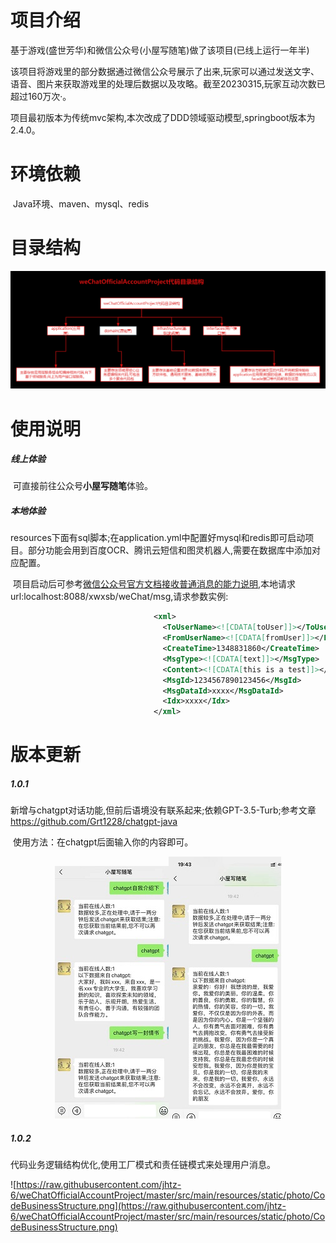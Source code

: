 # 项目介绍

​    基于游戏(盛世芳华)和微信公众号(小屋写随笔)做了该项目(已线上运行一年半)

​    该项目将游戏里的部分数据通过微信公众号展示了出来,玩家可以通过发送文字、语音、图片来获取游戏里的处理后数据以及攻略。截至20230315,玩家互动次数已超过160万次·。

​    项目最初版本为传统mvc架构,本次改成了DDD领域驱动模型,springboot版本为2.4.0。

# 环境依赖

​    Java环境、maven、mysql、redis

# 目录结构

![DDD领域驱动设计代码结构](https://raw.githubusercontent.com/jhtz-6/weChatOfficialAccountProject/master/src/main/resources/static/photo/DDD01.jpg)

# 使用说明

#####     线上体验

​    可直接前往公众号**小屋写随笔**体验。

#####     本地体验

​    resources下面有sql脚本;在application.yml中配置好mysql和redis即可启动项目。部分功能会用到百度OCR、腾讯云短信和图灵机器人,需要在数据库中添加对应配置。

​    项目启动后可参考[微信公众号官方文档接收普通消息的能力说明](https://developers.weixin.qq.com/doc/offiaccount/Message_Management/Receiving_standard_messages.html),本地请求url:localhost:8088/xwxsb/weChat/msg,请求参数实例:

```xml
                                <xml>
                                  <ToUserName><![CDATA[toUser]]></ToUserName>
                                  <FromUserName><![CDATA[fromUser]]></FromUserName>
                                  <CreateTime>1348831860</CreateTime>
                                  <MsgType><![CDATA[text]]></MsgType>
                                  <Content><![CDATA[this is a test]]></Content>
                                  <MsgId>1234567890123456</MsgId>
                                  <MsgDataId>xxxx</MsgDataId>
                                  <Idx>xxxx</Idx>
                                </xml>
```

# 版本更新

##### 1.0.1

​    新增与chatgpt对话功能,但前后语境没有联系起来;依赖GPT-3.5-Turb;参考文章 https://github.com/Grt1228/chatgpt-java

​    使用方法：在chatgpt后面输入你的内容即可。

<center>
<figure>
<img src="https://raw.githubusercontent.com/jhtz-6/weChatOfficialAccountProject/master/src/main/resources/static/photo/chatgpt001.jpg" /><img src="https://raw.githubusercontent.com/jhtz-6/weChatOfficialAccountProject/master/src/main/resources/static/photo/chatgpt002.jpg" />
</figure>
</center>

##### 1.0.2

代码业务逻辑结构优化,使用工厂模式和责任链模式来处理用户消息。

![https://raw.githubusercontent.com/jhtz-6/weChatOfficialAccountProject/master/src/main/resources/static/photo/CodeBusinessStructure.png](https://raw.githubusercontent.com/jhtz-6/weChatOfficialAccountProject/master/src/main/resources/static/photo/CodeBusinessStructure.png)



